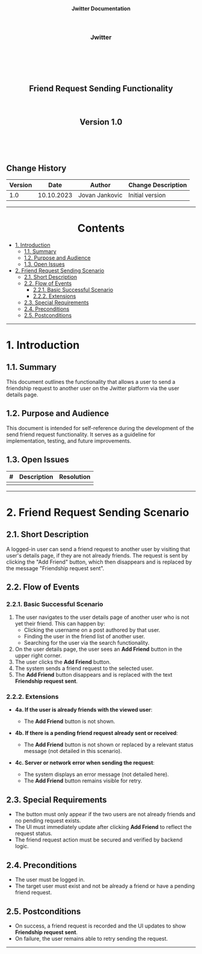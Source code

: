 <p align="center">
<h4 align="center">Jwitter Documentation</h4>
</p>
<br>
<h3 align="center">Jwitter</h3>
<br>
<br><br><br>
<h2 align="center">Friend Request Sending Functionality</h2>
<br>
<h2 align="center">Version 1.0</h2>
<br><br><br>
<h2>Change History</h2>

| Version | Date        | Author                   | Change Description      |
|---------|-------------|--------------------------|-------------------------|
| 1.0     | 10.10.2023  | Jovan Jankovic           | Initial version         |

---
<h1 align="center">Contents</h1>

- [1. Introduction](#1-introduction)  
  - [1.1. Summary](#11-summary)  
  - [1.2. Purpose and Audience](#12-purpose-and-audience)  
  - [1.3. Open Issues](#13-open-issues)  
- [2. Friend Request Sending Scenario](#2-friend-request-sending-scenario)  
  - [2.1. Short Description](#21-short-description)  
  - [2.2. Flow of Events](#22-flow-of-events)  
    - [2.2.1. Basic Successful Scenario](#221-basic-successful-scenario)  
    - [2.2.2. Extensions](#222-extensions)  
  - [2.3. Special Requirements](#23-special-requirements)  
  - [2.4. Preconditions](#24-preconditions)  
  - [2.5. Postconditions](#25-postconditions)  

---

# 1. Introduction

## 1.1. Summary

This document outlines the functionality that allows a user to send a friendship request to another user on the Jwitter platform via the user details page.

## 1.2. Purpose and Audience

This document is intended for self-reference during the development of the send friend request functionality. It serves as a guideline for implementation, testing, and future improvements.

## 1.3. Open Issues

| #   | Description                   | Resolution                 |
|-----|-------------------------------|----------------------------|
|     |                               |                            |

---

# 2. Friend Request Sending Scenario

## 2.1. Short Description

A logged-in user can send a friend request to another user by visiting that user's details page, if they are not already friends. The request is sent by clicking the "Add Friend" button, which then disappears and is replaced by the message "Friendship request sent".

## 2.2. Flow of Events

### 2.2.1. Basic Successful Scenario

1) The user navigates to the user details page of another user who is not yet their friend. This can happen by:  
   - Clicking the username on a post authored by that user.  
   - Finding the user in the friend list of another user.  
   - Searching for the user via the search functionality.  
2) On the user details page, the user sees an **Add Friend** button in the upper right corner.  
3) The user clicks the **Add Friend** button.  
4) The system sends a friend request to the selected user.  
5) The **Add Friend** button disappears and is replaced with the text **Friendship request sent**.

### 2.2.2. Extensions

- **4a. If the user is already friends with the viewed user**:  
  - The **Add Friend** button is not shown.

- **4b. If there is a pending friend request already sent or received**:  
  - The **Add Friend** button is not shown or replaced by a relevant status message (not detailed in this scenario).

- **4c. Server or network error when sending the request**:  
  - The system displays an error message (not detailed here).  
  - The **Add Friend** button remains visible for retry.

## 2.3. Special Requirements

- The button must only appear if the two users are not already friends and no pending request exists.
- The UI must immediately update after clicking **Add Friend** to reflect the request status.
- The friend request action must be secured and verified by backend logic.

## 2.4. Preconditions

- The user must be logged in.
- The target user must exist and not be already a friend or have a pending friend request.

## 2.5. Postconditions

- On success, a friend request is recorded and the UI updates to show **Friendship request sent**.
- On failure, the user remains able to retry sending the request.

---
